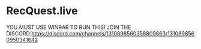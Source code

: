 # RecQuest.live
YOU MUST USE WINRAR TO RUN THIS!
JOIN THE DISCORD:https://discord.com/channels/1310898560358809663/1310898560950341642
